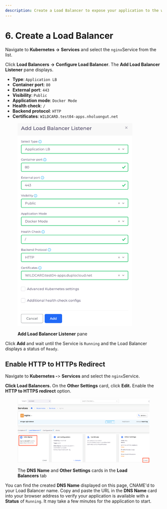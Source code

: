 ```yaml
---
description: Create a Load Balancer to expose your application to the web
---
```


# 6. Create a Load Balancer

Navigate to **Kubernetes ->** **Services** and select the `nginx`Service from the list.&#x20;

Click **Load Balancers** **->** **Configure Load Balancer**. The **Add Load Balancer Listener** pane displays.

* **Type**: `Application LB`&#x20;
* **Container port**: `80`&#x20;
* **External port**: `443`&#x20;
* **Visibility**: `Public`&#x20;
* **Application mode**: `Docker Mode`&#x20;
* **Health check**: `/`&#x20;
* **Backend protocol**: `HTTP`&#x20;
* **Certificates**: `WILDCARD.test04-apps.nholuongut.net`

<figure><img src="../../../.gitbook/assets/LB_ws.png" alt=""><figcaption><p><strong>Add Load Balancer Listener</strong> pane</p></figcaption></figure>

Click **Add** and wait until the Service is `Running` and the Load Balancer displays a status of `Ready`.

## Enable HTTP to HTTPs Redirect

Navigate to **Kubernetes -**> **Services** and select the `nginx`Service.

**Click Load Balancers.** On the **Other Settings** card, click **Edit.** Enable the **HTTP to HTTPS redirect** option.

<figure><img src="../../../.gitbook/assets/red.png" alt=""><figcaption><p>The <strong>DNS Name</strong> and <strong>Other Settings</strong> cards in the <strong>Load Balancers</strong> tab</p></figcaption></figure>

You can find the created **DNS Name** displayed on this page, CNAME'd to your Load Balancer name. Copy and paste the URL in the **DNS Name** card into your browser address to verify your application is available with a **Status** of `Running`. It may take a few minutes for the application to start.
